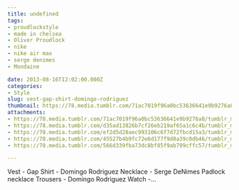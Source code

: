 ```yaml
---
title: undefined
tags:
- proudlockstyle
- made in chelsea
- Oliver Proudlock
- nike
- nike air max
- serge denimes
- Mondaine

date: 2013-08-16T12:02:00.000Z
categories:
- Style
slug: vest-gap-shirt-domingo-rodriguez
thumbnail: https://78.media.tumblr.com/71ac7019f96a0bc53636641e9b9276a8/tumblr_mrl40aGvRT1rhrm24o1_1280.jpg
attachments:
- https://78.media.tumblr.com/71ac7019f96a0bc53636641e9b9276a8/tumblr_mrl40aGvRT1rhrm24o1_1280.jpg
- https://78.media.tumblr.com/d35ad13826b7cf26eb219af65a1c6c4b/tumblr_mrl40aGvRT1rhrm24o2_1280.jpg
- https://78.media.tumblr.com/ef2d5d28aec993106c6f7d72fbcd15a3/tumblr_mrl40aGvRT1rhrm24o3_1280.jpg
- https://78.media.tumblr.com/45527b4b9fc72e6d177f9d8a39c0db46/tumblr_mrl40aGvRT1rhrm24o4_1280.jpg
- https://78.media.tumblr.com/566d339fba73dc8bf85f9ab799cffc57/tumblr_mrl40aGvRT1rhrm24o5_1280.jpg

---
```


Vest - Gap    Shirt - Domingo Rodriguez    Necklace - Serge DeNimes Padlock necklace   Trousers -  Domingo Rodriguez    Watch -...
